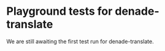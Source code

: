 # Playground tests for denade-translate
We are still awaiting the first test run for denade-translate.
